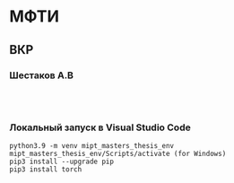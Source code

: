 # МФТИ 
## ВКР 
### Шестаков А.В

<br>
<br>

### Локальный запуск в Visual Studio Code

```
python3.9 -m venv mipt_masters_thesis_env
mipt_masters_thesis_env/Scripts/activate (for Windows)
pip3 install --upgrade pip
pip3 install torch
```